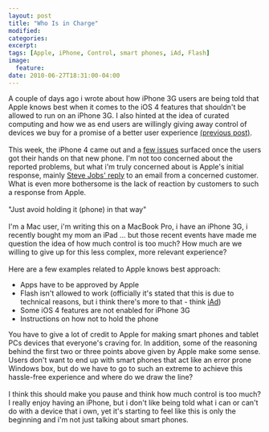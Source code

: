 ```yaml
---
layout: post
title: "Who Is in Charge"
modified:
categories: 
excerpt:
tags: [Apple, iPhone, Control, smart phones, iAd, Flash]
image:
  feature:
date: 2010-06-27T18:31:00-04:00
---
```

A couple of days ago i wrote about how iPhone 3G users are being told that Apple knows best when it comes to the iOS 4 features that shouldn't  be allowed to run on an iPhone 3G. I also hinted at the idea of curated computing and how we as end users are willingly giving away control of devices we buy for a promise of a better user experience [(previous post)](/iphone-and-the-curated-computing-experience/).  
<br>
This week, the iPhone 4 came out and a [few issues](http://news.yahoo.com/s/livescience/20100624/sc_livescience/iphone4sfirstusersreportreceptioncolorproblems) surfaced once the users got their hands on that new phone. I'm not too concerned about the reported problems, but what i'm truly concerned about is Apple's initial response, mainly [Steve Jobs' reply](http://gizmodo.com/5573680/) to an email from a concerned customer. What is even more bothersome is the lack of reaction by customers to such a response from Apple.  
<br>
"Just avoid holding it (phone) in that way"  
<br>
I'm a Mac user, i'm writing this on a MacBook Pro, i have an iPhone 3G, i recently bought my mom an iPad ... but those recent events have made me question the idea of how much control is too much? How much are we willing to give up for this less complex, more relevant experience?  
<br>
Here are a few examples related to Apple knows best approach:

* Apps have to be approved by Apple 
* Flash isn't allowed to work (officially it's stated that this is due to technical reasons, but i think there's more to that - think [iAd](http://advertising.apple.com/))
* Some iOS 4 features are not enabled for iPhone 3G 
* Instructions on how not to hold the phone

You have to give a lot of credit to Apple for making smart phones and tablet PCs devices that everyone's craving for. In addition, some of the reasoning behind the first two or three points above given by Apple make some sense. Users don't want to end up with smart phones that act like an error prone Windows box, but do we have to go to such an extreme to achieve this hassle-free experience and where do we draw the line?  
<br>
I think this should make you pause and think how much control is too much? I really enjoy having an iPhone, but i don't like being told what i can or can't do with a device that i own, yet it's starting to feel like this is only the beginning and i'm not just talking about smart phones.
